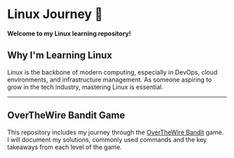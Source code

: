# Linux Journey 🚀  
**Welcome to my Linux learning repository!**  

## **Why I'm Learning Linux**  
Linux is the backbone of modern computing, especially in DevOps, cloud environments, and infrastructure management. As someone aspiring to grow in the tech industry, mastering Linux is essential.

---

## **OverTheWire Bandit Game**  
This repository includes my journey through the [OverTheWire Bandit](https://overthewire.org/wargames/bandit/) game. I will document my solutions, commonly used commands and the key takeaways from each level of the game.
